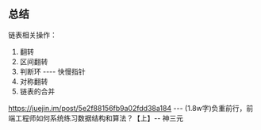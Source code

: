 

## 总结


链表相关操作：
1. 翻转
2. 区间翻转
3. 判断环  ----  快慢指针
4. 对称翻转
5. 链表的合并

https://juejin.im/post/5e2f88156fb9a02fdd38a184  --- (1.8w字)负重前行，前端工程师如何系统练习数据结构和算法？【上】-- 神三元



